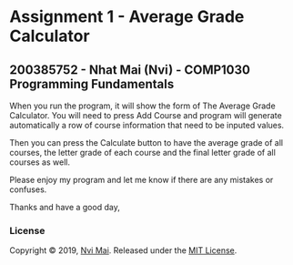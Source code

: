 # Assignment 1 - Average Grade Calculator
## 200385752 - Nhat Mai (Nvi) - COMP1030 Programming Fundamentals
When you run the program, it will show the form of The Average Grade Calculator. You will need to press Add Course and program will generate automatically a row of course information that need to be inputed values.

Then you can press the Calculate button to have the average grade of all courses, the letter grade of each course and the final letter grade of all courses as well.

Please enjoy my program and let me know if there are any mistakes or confuses.

Thanks and have a good day,

### License
Copyright © 2019, [Nvi Mai](https://www.nvimai.com).
Released under the [MIT License](LICENSE).
